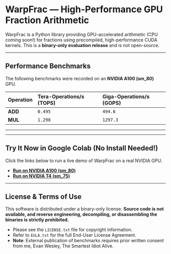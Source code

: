 # WarpFrac — High-Performance GPU Fraction Arithmetic

WarpFrac is a Python library providing GPU-accelerated arithmetic (CPU coming soon!) for fractions using precompiled, high-performance CUDA kernels. This is a **binary-only evaluation release** and is not open-source.

---

## Performance Benchmarks

The following benchmarks were recorded on an **NVIDIA A100 (sm_80)** GPU.

| Operation | Tera-Operations/s (TOPS) | Giga-Operations/s (GOPS) |
| :-------- | :----------------------- | :----------------------- |
| **ADD** | `0.495`                  | `494.6`                  |
| **MUL** | `1.298`                  | `1297.3`                 |

---

---

## Try It Now in Google Colab (No Install Needed!)

Click the links below to run a live demo of WarpFrac on a real NVIDIA GPU.

* **[Run on NVIDIA A100 (sm_80)](https://colab.research.google.com/drive/1_SkNBhIuaPKxpV_sR03KARBqv18wlN-z?usp=sharing)**
* **[Run on NVIDIA T4 (sm_75)](https://colab.research.google.com/drive/1fEjF9ZdXFeDjiIXqqXXoekVbg3U5-QMF?usp=sharing)**

---

## License & Terms of Use

This software is distributed under a binary-only license. **Source code is not available, and reverse engineering, decompiling, or disassembling the binaries is strictly prohibited.**

* Please see the `LICENSE.txt` file for copyright information.
* Refer to `EULA.txt` for the full End-User License Agreement.
* **Note**: External publication of benchmarks requires prior written consent from me, Evan Wesley, The Smartest Idiot Alive.
